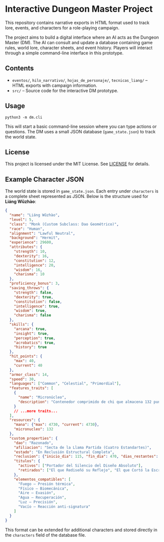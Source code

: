 # Interactive Dungeon Master Project

This repository contains narrative exports in HTML format used to track lore, events, and characters for a role-playing campaign.

The project aims to build a digital interface where an AI acts as the Dungeon Master (DM). The AI can consult and update a database containing game rules, world lore, character sheets, and event history. Players will interact through a simple command-line interface in this prototype.

## Contents

- `eventos/`, `hilo_narrativo/`, `hojas_de_personaje/`, `tecnicas_liang/` – HTML exports with campaign information.
- `src/` – Source code for the interactive DM prototype.

## Usage

```
python3 -m dm.cli
```

This will start a basic command-line session where you can type actions or questions. The DM uses a small JSON database (`game_state.json`) to track the world state.

## License

This project is licensed under the MIT License. See [LICENSE](LICENSE) for details.

## Example Character JSON

The world state is stored in `game_state.json`. Each entry under `characters` is a complete sheet represented as JSON. Below is the structure used for **Liáng Wǔzhào**:

```json
{
  "name": "Liáng Wǔzhào",
  "level": 5,
  "class": "Monk (Custom Subclass: Dao Geométrico)",
  "race": "Human",
  "alignment": "Lawful Neutral",
  "background": "Hermit",
  "experience": 29600,
  "attributes": {
    "strength": 10,
    "dexterity": 16,
    "constitution": 12,
    "intelligence": 20,
    "wisdom": 16,
    "charisma": 10
  },
  "proficiency_bonus": 3,
  "saving_throws": {
    "strength": false,
    "dexterity": true,
    "constitution": false,
    "intelligence": true,
    "wisdom": true,
    "charisma": false
  },
  "skills": {
    "arcana": true,
    "insight": true,
    "perception": true,
    "acrobatics": true,
    "history": true
  },
  "hit_points": {
    "max": 40,
    "current": 40
  },
  "armor_class": 14,
  "speed": 30,
  "languages": ["Common", "Celestial", "Primordial"],
  "features_traits": [
    {
      "name": "Micronúcleo",
      "description": "Contenedor comprimido de chi que almacena 132 puntos de maná condensado para respuestas rápidas o técnicas instantáneas."
    }
    // ...more traits...
  ],
  "resources": {
    "mana": {"max": 4730, "current": 4730},
    "micronucleo": 132
  },
  "custom_properties": {
    "dao": "Razonado",
    "afiliacion": "Secta de la Llama Partida (Cuatro Estandartes)",
    "estado": "En Reclusión Estructural Completa",
    "reclusion": {"inicio_dia": 115, "fin_dia": 470, "dias_restantes": 355},
    "titulos": {
      "activos": ["Portador del Silencio del Diseño Absoluto"],
      "retirados": ["El que Rediseñó su Reflejo", "El que Cortó la Escritura", "Variable Estable"]
    },
    "elementos_compatibles": [
      "Fuego – Presión térmica",
      "Físico – Biomecánica",
      "Aire – Evasión",
      "Agua – Recuperación",
      "Luz – Precisión",
      "Vacío – Reacción anti-signatura"
    ]
  }
}
```

This format can be extended for additional characters and stored directly in the `characters` field of the database file.
